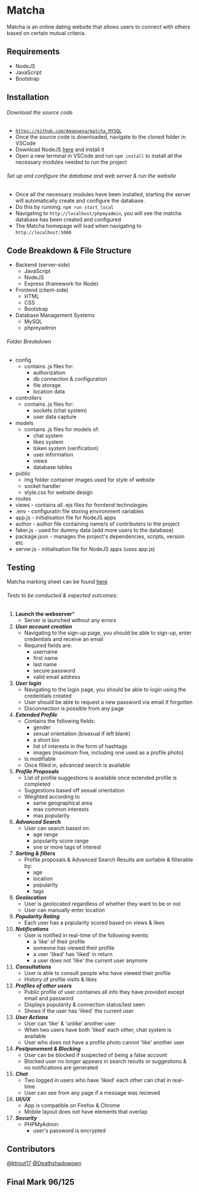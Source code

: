 # Matcha
Matcha is an online dating website that allows users to connect with others based on certain mutual criteria.

## Requirements
- NodeJS
- JavaScript
- Bootstrap

## Installation
###### Download the source code
- [```https://github.com/Amaquena/matcha_MYSQL```](https://github.com/Amaquena/matcha_MYSQL)
- Once the source code is downloaded, navigate to the cloned folder in VSCode
- Download NodeJS [here](https://nodejs.org/en/download/) and install it
- Open a new terminal in VSCode and run ```npm install``` to install all the necessary modules needed to run the project

###### Set up and configure the database and web server & run the website
- Once all the necessary modules have been installed, starting the server will automatically create and configure the database.
- Do this by running: ```npm run start_local```
- Navigating to ```http://localhost/phpmyadmin```, you will see the matcha database has been created and configured
- The Matcha homepage will load when navigating to ```http://localhost:5000```

## Code Breakdown & File Structure
- Backend (server-side)
    - JavaScript
    - NodeJS
    - Express (framework for Node)
- Frontend (client-side)
    - HTML
    - CSS
    - Bootstrap
- Database Management Systems
    - MySQL
    - phpmyadmin

###### Folder Breakdown
- config
    - contains .js files for:
        - authorization
        - db connection & configuration 
        - file storage
        - location data
- controllers
    - contains .js files for:
        - sockets (chat system)
        - user data capture
- models
    - contains .js files for models of:
        - chat system
        - likes system
        - token system (verification)
        - user information
        - views
        - database tables
- public
    - img folder container images used for style of website
    - socket handler
    - style.css for website design
- routes
- views - contains all .ejs files for frontend technologies
- .env - configuratin file storing environment variables
- app.js - initialisation file for NodeJS apps
- author - author file containing name/s of contributers to the project
- faker.js - used for dummy data (add more users to the database)
- package.json - manages the project's dependencies, scripts, version etc
- server.js - initialisation file for NodeJS apps (uses app.js)

## Testing
Matcha marking sheet can be found [here](https://github.com/wethinkcode-students/web/blob/master/2%20-%20matcha/matcha.markingsheet.pdf)
###### Tests to be conducted & expected outcomes:
1. **Launch the webserver***
    - Server is launched without any errors
2. ***User account creation***
    - Navigating to the sign-up page, you should be able to sign-up, enter credentials and receive an email 
    - Required fields are:
        - username
        - first name
        - last name
        - secure password
        - valid email address
3. ***User login***
    - Navigating to the login page, you should be able to login using the credentials created
    - User should be able to request a new password via email if forgotten
    - Disconnection is possible from any page
4. ***Extended Profile***
    - Contains the following fields:
        - gender
        - sexual orientation (bisexual if left blank)
        - a short bio
        - list of interests in the form of hashtags
        - images (maximum five, including one used as a profile photo)
    - Is modifiable
    - Once filled in, advanced search is available
5. ***Profile Proposals***
    - List of profile suggestions is available once extended profile is completed
    - Suggestions based off sexual orientation
    - Weighted according to
        - same geographical area
        - max common interests
        - max popularity
6. ***Advanced Search***
    - User can search based on:
        - age range
        - popularity score range
        - one or more tags of interest
7. ***Sorting & filters***
    - Profile proposals & Advanced Search Results are sortable & filterable by:
        - age
        - location
        - popularity
        - tags
8. ***Geolocation***
    - User is geolocated regardless of whether they want to be or not 
    - User can manually enter location
9. ***Popularity Rating***
    - Each user has a popularity scored based on views & likes
10. ***Notifications***
    - User is notified in real-time of the following events:
        - a 'like' of their profile
        - someone has viewed their profile
        - a user 'liked' has 'liked' in return
        - a user does not 'like' the current user anymore
11. ***Consultations***
    - User is able to consult people who have viewed their profile
    - History of profile visits & likes
12. ***Profiles of other users***
    - Public profile of user containes all info they have provided except email and password
    - Displays popularity & connection status/last seen
    - Shows if the user has 'liked' the current user
13. ***User Actions***
    - User can 'like' & 'unlike' another user
    - When two users have both 'liked' each other, chat system is available
    - User who does not have a profile photo cannot 'like' another user
14. ***Postponement & Blocking***
    - User can be blocked if suspected of being a false account
    - Blocked user no longer appears in search results or suggestions & no notifications are generated
15. ***Chat***
    - Two logged in users who have 'liked' each other can chat in real-time
    - User can see from any page if a message was recieved
16. ***UI/UX***
    - App is compatible on Firefox & Chrome
    - Mobile layout does not have elements that overlap
17. ***Security***
    - PHPMyAdmin:
        - user's password is encrypted

## Contributors
[@ktrout17](https://github.com/ktrout17) [@Deathshadowown](https://github.com/Deathshadowown)
## Final Mark 96/125
